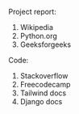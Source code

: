 Project report: 
1. Wikipedia
2. Python.org
3. Geeksforgeeks

Code:
1. Stackoverflow
2. Freecodecamp
3. Tailwind docs
4. Django docs